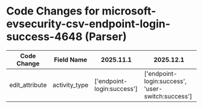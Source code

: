# Code Changes for microsoft-evsecurity-csv-endpoint-login-success-4648 (Parser)

| Code Change | Field Name | 2025.11.1 | 2025.12.1 |
|-------------|------------|-----------|------------|
| edit_attribute | activity_type | ['endpoint-login:success'] | ['endpoint-login:success', 'user-switch:success'] |